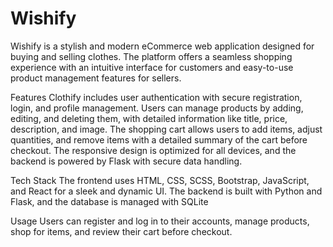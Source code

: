 # Wishify

Wishify is a stylish and modern eCommerce web application designed for buying and selling clothes. The platform offers a seamless shopping experience with an intuitive interface for customers and easy-to-use product management features for sellers.

Features
Clothify includes user authentication with secure registration, login, and profile management. Users can manage products by adding, editing, and deleting them, with detailed information like title, price, description, and image. The shopping cart allows users to add items, adjust quantities, and remove items with a detailed summary of the cart before checkout. The responsive design is optimized for all devices, and the backend is powered by Flask with secure data handling.

Tech Stack
The frontend uses HTML, CSS, SCSS, Bootstrap, JavaScript, and React for a sleek and dynamic UI. The backend is built with Python and Flask, and the database is managed with SQLite

Usage
Users can register and log in to their accounts, manage products, shop for items, and review their cart before checkout.
